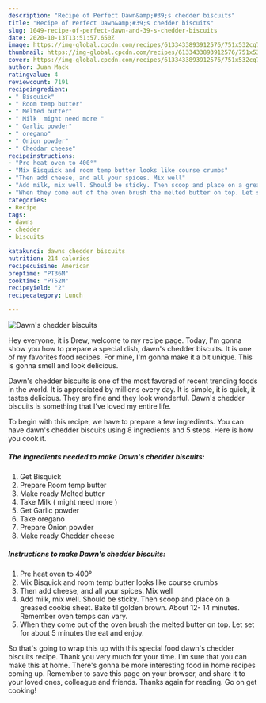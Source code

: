 ```yaml
---
description: "Recipe of Perfect Dawn&amp;#39;s chedder biscuits"
title: "Recipe of Perfect Dawn&amp;#39;s chedder biscuits"
slug: 1049-recipe-of-perfect-dawn-and-39-s-chedder-biscuits
date: 2020-10-13T13:51:57.650Z
image: https://img-global.cpcdn.com/recipes/6133433893912576/751x532cq70/dawns-chedder-biscuits-recipe-main-photo.jpg
thumbnail: https://img-global.cpcdn.com/recipes/6133433893912576/751x532cq70/dawns-chedder-biscuits-recipe-main-photo.jpg
cover: https://img-global.cpcdn.com/recipes/6133433893912576/751x532cq70/dawns-chedder-biscuits-recipe-main-photo.jpg
author: Juan Mack
ratingvalue: 4
reviewcount: 7191
recipeingredient:
- " Bisquick"
- " Room temp butter"
- " Melted butter"
- " Milk  might need more "
- " Garlic powder"
- " oregano"
- " Onion powder"
- " Cheddar cheese"
recipeinstructions:
- "Pre heat oven to 400°"
- "Mix Bisquick and room temp butter looks like course crumbs"
- "Then add cheese, and all your spices. Mix well"
- "Add milk, mix well. Should be sticky. Then scoop and place on a greased cookie sheet. Bake til  golden brown. About 12- 14 minutes. Remember oven temps can vary."
- "When they come out of the oven brush the melted butter on top. Let set for about 5 minutes the eat and enjoy."
categories:
- Recipe
tags:
- dawns
- chedder
- biscuits

katakunci: dawns chedder biscuits 
nutrition: 214 calories
recipecuisine: American
preptime: "PT36M"
cooktime: "PT52M"
recipeyield: "2"
recipecategory: Lunch

---
```



![Dawn&#39;s chedder biscuits](https://img-global.cpcdn.com/recipes/6133433893912576/751x532cq70/dawns-chedder-biscuits-recipe-main-photo.jpg)

Hey everyone, it is Drew, welcome to my recipe page. Today, I'm gonna show you how to prepare a special dish, dawn&#39;s chedder biscuits. It is one of my favorites food recipes. For mine, I'm gonna make it a bit unique. This is gonna smell and look delicious.



Dawn&#39;s chedder biscuits is one of the most favored of recent trending foods in the world. It is appreciated by millions every day. It is simple, it is quick, it tastes delicious. They are fine and they look wonderful. Dawn&#39;s chedder biscuits is something that I've loved my entire life.


To begin with this recipe, we have to prepare a few ingredients. You can have dawn&#39;s chedder biscuits using 8 ingredients and 5 steps. Here is how you cook it.

<!--inarticleads1-->

##### The ingredients needed to make Dawn&#39;s chedder biscuits:

1. Get  Bisquick
1. Prepare  Room temp butter
1. Make ready  Melted butter
1. Take  Milk ( might need more )
1. Get  Garlic powder
1. Take  oregano
1. Prepare  Onion powder
1. Make ready  Cheddar cheese




<!--inarticleads2-->

##### Instructions to make Dawn&#39;s chedder biscuits:

1. Pre heat oven to 400°
1. Mix Bisquick and room temp butter looks like course crumbs
1. Then add cheese, and all your spices. Mix well
1. Add milk, mix well. Should be sticky. Then scoop and place on a greased cookie sheet. Bake til  golden brown. About 12- 14 minutes. Remember oven temps can vary.
1. When they come out of the oven brush the melted butter on top. Let set for about 5 minutes the eat and enjoy.




So that's going to wrap this up with this special food dawn&#39;s chedder biscuits recipe. Thank you very much for your time. I'm sure that you can make this at home. There's gonna be more interesting food in home recipes coming up. Remember to save this page on your browser, and share it to your loved ones, colleague and friends. Thanks again for reading. Go on get cooking!
